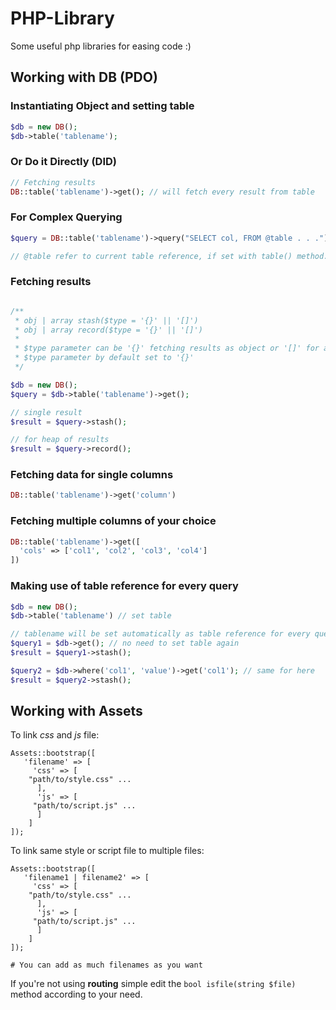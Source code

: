 # PHP-Library
Some useful php libraries for easing code :)

## Working with DB (PDO)


### Instantiating Object and setting table
```php
$db = new DB();
$db->table('tablename');
```

### Or Do it Directly (DID)
```php
// Fetching results
DB::table('tablename')->get(); // will fetch every result from table
```

### For Complex Querying
```php
$query = DB::table('tablename')->query("SELECT col, FROM @table . . .");

// @table refer to current table reference, if set with table() method.
```

### Fetching results
```php

/**
 * obj | array stash($type = '{}' || '[]')
 * obj | array record($type = '{}' || '[]')
 *
 * $type parameter can be '{}' fetching results as object or '[]' for arrays
 * $type parameter by default set to '{}'
 */

$db = new DB();
$query = $db->table('tablename')->get();

// single result
$result = $query->stash();

// for heap of results
$result = $query->record();
```

### Fetching data for single columns
```php
DB::table('tablename')->get('column')
```

### Fetching multiple columns of your choice
```php
DB::table('tablename')->get([
  'cols' => ['col1', 'col2', 'col3', 'col4']
])
```

### Making use of table reference for every query
```php
$db = new DB();
$db->table('tablename') // set table

// tablename will be set automatically as table reference for every query you made
$query1 = $db->get(); // no need to set table again
$result = $query1->stash();

$query2 = $db->where('col1', 'value')->get('col1'); // same for here
$result = $query2->stash();
```


## Working with Assets

To link *css* and *js* file:
```
Assets::bootstrap([
   'filename' => [
     'css' => [
	"path/to/style.css" ...
      ],
      'js' => [
	 "path/to/script.js" ...
      ]
    ]
]);
```

To link same style or script file to multiple files:
```
Assets::bootstrap([
   'filename1 | filename2' => [
     'css' => [
	"path/to/style.css" ...
      ],
      'js' => [
	 "path/to/script.js" ...
      ]
    ]
]);

# You can add as much filenames as you want
```


If you're not using **routing** simple edit the `bool isfile(string $file)` method according to your need.
